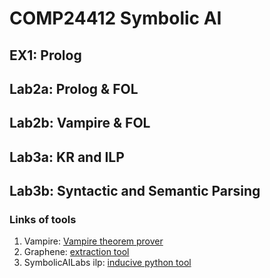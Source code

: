 # COMP24412 Symbolic AI

## EX1: Prolog

## Lab2a: Prolog & FOL

## Lab2b: Vampire & FOL

## Lab3a: KR and ILP

## Lab3b: Syntactic and Semantic Parsing

### Links of tools

1. Vampire: [Vampire theorem prover](https://github.com/vprover/vampire)
2. Graphene: [extraction tool](https://github.com/Lambda-3/Graphene)
3. SymbolicAILabs ilp: [inducive python tool](https://github.com/ai-systems/SymbolicAILabs)

